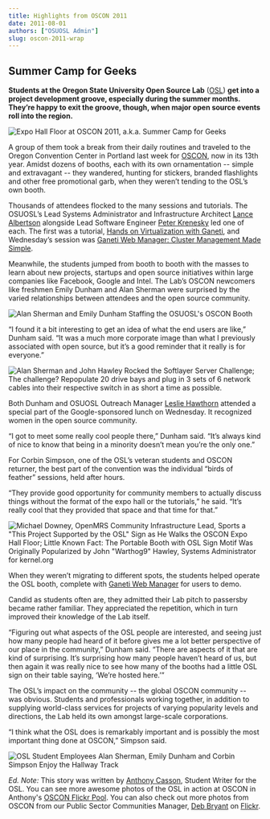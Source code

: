 ```yaml
---
title: Highlights from OSCON 2011
date: 2011-08-01
authors: ["OSUOSL Admin"]
slug: oscon-2011-wrap
---
```


Summer Camp for Geeks
---------------------

**Students at the Oregon State University Open Source Lab** ([OSL](/)) **get into
a project development groove, especially during the summer months. They’re happy
to exit the groove, though, when major open source events roll into the
region.**

![Expo Hall Floor at OSCON 2011, a.k.a. Summer Camp for Geeks](/images/Show_Floor.jpg#center)

A group of them took a break from their daily routines and traveled to the
Oregon Convention Center in Portland last week for [OSCON](http://oscon.com/), now in its 13th
year. Amidst dozens of booths, each with its own ornamentation -- simple and
extravagant -- they wandered, hunting for stickers, branded flashlights and
other free promotional garb, when they weren’t tending to the OSL’s own booth.

Thousands of attendees flocked to the many sessions and tutorials. The OSUOSL’s
Lead Systems Administrator and Infrastructure Architect [Lance Albertson](http://twitter.com/ramereth)
alongside Lead Software Engineer [Peter Krenesky](http://twitter.com/kreneskyp) led one of each. The first
was a tutorial, [Hands on Virtualization with Ganeti](http://www.oscon.com/oscon2011/public/schedule/detail/18544), and Wednesday’s session
was [Ganeti Web Manager: Cluster Management Made Simple](http://www.oscon.com/oscon2011/public/schedule/detail/18464).

Meanwhile, the students jumped from booth to booth with the masses to learn
about new projects, startups and open source initiatives within large companies
like Facebook, Google and Intel. The Lab’s OSCON newcomers like freshmen Emily
Dunham and Alan Sherman were surprised by the varied relationships between
attendees and the open source community.

![Alan Sherman and Emily Dunham Staffing the OSUOSL's OSCON Booth](/images/alan_emily.jpg#center)

“I found it a bit interesting to get an idea of what the end users are like,”
Dunham said. “It was a much more corporate image than what I previously
associated with open source, but it’s a good reminder that it really is for
everyone.”

![Alan Sherman and John Hawley Rocked the Softlayer Server Challenge; The challenge? Repopulate 20 drive bays and plug in 3 sets of 6 network cables into their respective switch in as short a time as possible.](/images/server_challenger.jpg#center)

Both Dunham and OSUOSL Outreach Manager [Leslie Hawthorn](http://twitter.com/lhawthorn) attended a special
part of the Google-sponsored lunch on Wednesday. It recognized women in the open
source community.

“I got to meet some really cool people there,” Dunham said. “It’s always kind of
nice to know that being in a minority doesn’t mean you’re the only one.”

For Corbin Simpson, one of the OSL’s veteran students and OSCON returner, the
best part of the convention was the individual “birds of feather” sessions, held
after hours.

“They provide good opportunity for community members to actually discuss things
without the format of the expo hall or the tutorials,” he said. “It’s really
cool that they provided that space and that time for that.”

![Michael Downey, OpenMRS Community Infrastructure Lead, Sports a "This Project Supported by the OSL" Sign as He Walks the OSCON Expo Hall Floor; Little Known Fact: The Portable Booth with OSL Sign Motif Was Originally Popularized by John "Warthog9" Hawley, Systems Administrator for kernel.org](/images/michael_downey.jpg#center)

When they weren’t migrating to different spots, the students helped operate the
OSL booth, complete with [Ganeti Web Manager](http://code.osuosl.org/projects/ganeti-webmgr) for users to demo.

Candid as students often are, they admitted their Lab pitch to passersby became
rather familiar. They appreciated the repetition, which in turn improved their
knowledge of the Lab itself.

“Figuring out what aspects of the OSL people are interested, and seeing just how
many people had heard of it before gives me a lot better perspective of our
place in the community,” Dunham said. “There are aspects of it that are kind of
surprising. It’s surprising how many people haven’t heard of us, but then again
it was really nice to see how many of the booths had a little OSL sign on their
table saying, ‘We’re hosted here.’”

The OSL’s impact on the community -- the global OSCON community -- was obvious.
Students and professionals working together, in addition to supplying
world-class services for projects of varying popularity levels and directions,
the Lab held its own amongst large-scale corporations.

“I think what the OSL does is remarkably important and is possibly the most
important thing done at OSCON,” Simpson said.

![OSL Student Employees Alan Sherman, Emily Dunham and Corbin Simpson Enjoy the Hallway Track](/images/alan_corbin_emily.jpg#center)

*Ed. Note:* This story was written by [Anthony Casson](http://twitter.com/ascasson), Student Writer for the
OSL. You can see more awesome photos of the OSL in action at OSCON in Anthony's
[OSCON Flickr Pool](http://www.flickr.com/photos/57075691@N06/sets/72157627333333942/). You can also check out more photos from OSCON from our
Public Sector Communities Manager, [Deb Bryant](http://twitter.com/debbryant) on [Flickr](http://www.flickr.com/photos/opengov/sets/72157627179166361/).
